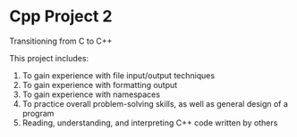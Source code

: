 # Cpp Project 2
Transitioning from C to C++

This project includes:

1. To gain experience with file input/output techniques
2. To gain experience with formatting output
3. To gain experience with namespaces
4. To practice overall problem-solving skills, as well as general design of a program
5. Reading, understanding, and interpreting C++ code written by others

